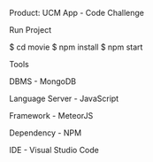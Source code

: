 Product: UCM App - Code Challenge

Run Project

$ cd movie
$ npm install
$ npm start

Tools

DBMS            - MongoDB

Language Server - JavaScript

Framework       - MeteorJS

Dependency      - NPM

IDE             - Visual Studio Code